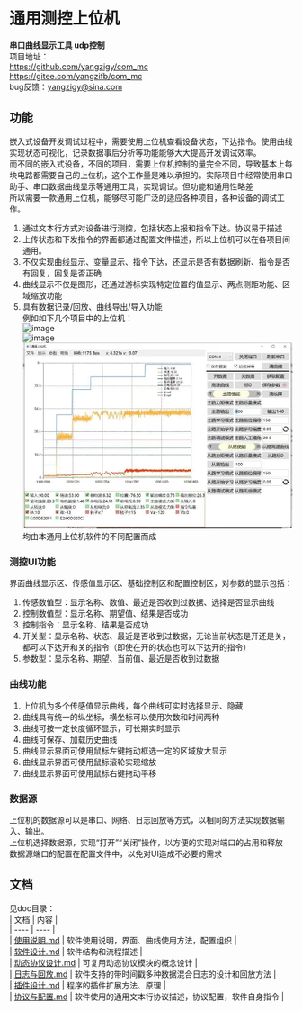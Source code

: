 通用测控上位机
======
**串口曲线显示工具 udp控制**  
项目地址：  
https://github.com/yangzigy/com_mc  
https://gitee.com/yangzifb/com_mc  
bug反馈：yangzigy@sina.com  
## 功能  
嵌入式设备开发调试过程中，需要使用上位机查看设备状态，下达指令。使用曲线实现状态可视化，记录数据事后分析等功能能够大大提高开发调试效率。  
而不同的嵌入式设备，不同的项目，需要上位机控制的量完全不同，导致基本上每块电路都需要自己的上位机，这个工作量是难以承担的。实际项目中经常使用串口助手、串口数据曲线显示等通用工具，实现调试。但功能和通用性略差  
所以需要一款通用上位机，能够尽可能广泛的适应各种项目，各种设备的调试工作。  
1. 通过文本行方式对设备进行测控，包括状态上报和指令下达。协议易于描述  
2. 上传状态和下发指令的界面都通过配置文件描述，所以上位机可以在各项目间通用。  
3. 不仅实现曲线显示、变量显示、指令下达，还显示是否有数据刷新、指令是否有回复，回复是否正确  
4. 曲线显示不仅是图形，还通过游标实现特定位置的值显示、两点测距功能、区域缩放功能  
5. 具有数据记录/回放、曲线导出/导入功能  
例如如下几个项目中的上位机：  
![image](image/sample0.jpg)  
![image](image/sample1.jpg)  
![image](image/sample2.jpg)  
均由本通用上位机软件的不同配置而成  
### 测控UI功能  
界面曲线显示区、传感值显示区、基础控制区和配置控制区，对参数的显示包括：  
1. 传感数值型：显示名称、数值、最近是否收到过数据、选择是否显示曲线  
2. 控制数值型：显示名称、期望值、结果是否成功  
3. 控制指令：显示名称、结果是否成功  
4. 开关型：显示名称、状态、最近是否收到过数据，无论当前状态是开还是关，都可以下达开和关的指令（即使在开的状态也可以下达开的指令）  
5. 参数型：显示名称、期望、当前值、最近是否收到过数据  
### 曲线功能  
1. 上位机为多个传感值显示曲线，每个曲线可实时选择显示、隐藏  
2. 曲线具有统一的纵坐标，横坐标可以使用次数和时间两种  
3. 曲线可按一定长度循环显示，可长期实时显示  
4. 曲线可保存、加载历史曲线  
5. 曲线显示界面可使用鼠标左键拖动框选一定的区域放大显示  
6. 曲线显示界面可使用鼠标滚轮实现缩放  
7. 曲线显示界面可使用鼠标右键拖动平移  
### 数据源  
上位机的数据源可以是串口、网络、日志回放等方式，以相同的方法实现数据输入、输出。  
上位机选择数据源，实现“打开”“关闭”操作，以方便的实现对端口的占用和释放  
数据源端口的配置在配置文件中，以免对UI造成不必要的需求  
## 文档  
见doc目录：  
| 文档 | 内容 |  
| ---- | ---- |  
| [使用说明.md](./doc/使用说明.md) | 软件使用说明，界面、曲线使用方法，配置组织  |  
| [软件设计.md](./doc/软件设计.md) | 软件结构和流程描述 |  
| [动态协议设计.md](./doc/动态协议设计.md) | 可复用动态协议模块的概念设计  |  
| [日志与回放.md](./doc/日志与回放.md) | 软件支持的带时间戳多种数据混合日志的设计和回放方法  |  
| [插件设计.md](./doc/插件设计.md) | 程序的插件扩展方法、原理  |  
| [协议与配置.md](./doc/协议与配置.md) | 软件使用的通用文本行协议描述，协议配置，软件自身指令  |  


